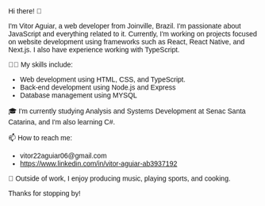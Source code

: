 <div style="font-family: sans-serif;">
  <p>Hi there! 👋</p>
  <p>I'm Vitor Aguiar, a web developer from Joinville, Brazil. I'm passionate about JavaScript and everything related to it. Currently, I'm working on projects focused on website development using frameworks such as React, React Native, and Next.js. I also have experience working with TypeScript.</p>
  <p>👨‍💻 My skills include:</p>
  <ul>
    <li>Web development using HTML, CSS, and TypeScript.</li>
    <li>Back-end development using Node.js and Express</li>
    <li>Database management using MYSQL</li>
  </ul>
  <p>🎓 I'm currently studying Analysis and Systems Development at Senac Santa Catarina, and I'm also learning C#.</p>
  <p>📫 How to reach me:</p>
  <ul>
    <li>vitor22aguiar06@gmail.com</li>
    <li><a href="https://www.linkedin.com/in/vitor-aguiar-ab3937192">https://www.linkedin.com/in/vitor-aguiar-ab3937192</a></li>
  </ul>
  <p>🎵 Outside of work, I enjoy producing music, playing sports, and cooking.</p>
  <p>Thanks for stopping by!</p>
</div>
